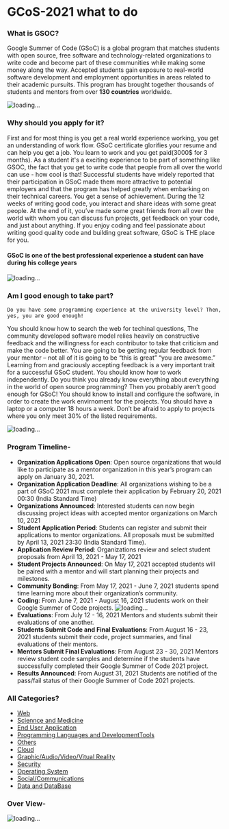 # GCoS-2021 what to do

### What is GSOC?

Google Summer of Code (GSoC) is a global program that matches students with open source, free software and technology-related organizations to write code and become part of these communities while making some money along the way. Accepted students gain exposure to real-world software development and employment opportunities in areas related to their academic pursuits. This program has brought together thousands of students and mentors from over **130 countries** worldwide.

![loading...](https://developers.google.com/open-source/gsoc/resources/downloads/GSoC-logo-horizontal.svg)

### Why should you apply for it?

First and for most thing is you get a real world experience working, you get an understanding of work flow. GSoC certificate glorifies your resume and can help you get a job. You learn to work and you get paid(3000$ for 3 months). As a student it's a exciting experience to be part of something like GSOC, the fact that you get to write code that people from all over the world can use - how cool is that! Successful students have widely reported that their participation in GSoC made them more attractive to potential employers and that the program has helped greatly when embarking on their technical careers. You get a sense of achievement. During the 12 weeks of writing good code, you interact and share ideas with some great people. At the end of it, you’ve made some great friends from all over the world with whom you can discuss fun projects, get feedback on your code, and just about anything. If you enjoy coding and feel passionate about writing good quality code and building great software, GSoC is THE place for you.

#### GSoC is one of the best professional experience a student can have during his college years

![loading...](https://storage.googleapis.com/gweb-uniblog-publish-prod/original_images/1250-More-New-Features-SL-01.png)

### Am I good enough to take part?
```
Do you have some programming experience at the university level? Then, yes, you are good enough!
```
You should know how to search the web for techinal questions, The community developed software model relies heavily on constructive feedback and the willingness for each contributor to take that criticism and make the code better. You are going to be getting regular feedback from your mentor – not all of it is going to be “this is great” “you are awesome.” Learning from and graciously accepting feedback is a very important trait for a successful GSoC student. You should know how to work independently. Do you think you already know everything about everything in the world of open source programming? Then you probably aren’t good enough for GSoC! You should know to install and configure the software, in order to create the work envirnoment for the projects. You should have a laptop or a computer 18 hours a week. Don’t be afraid to apply to projects where you only meet 30% of the listed requirements. 

![loading...](https://cxl.com/wp-content/uploads/2018/09/coding-language.jpg)

### Program Timeline-

- **Organization Applications Open**: Open source organizations that would like to participate as a mentor organization in this year’s program can apply on January 30, 2021.
- **Organization Application Deadline**: All organizations wishing to be a part of GSoC 2021 must complete their application by February 20, 2021 00:30 (India Standard Time)
- **Organizations Announced**: Interested students can now begin discussing project ideas with accepted mentor organizations on March 10, 2021
- **Student Application Period**: Students can register and submit their applications to mentor organizations. All proposals must be submitted by April 13, 2021 23:30 (India Standard Time).
- **Application Review Period**: Organizations review and select student proposals from April 13, 2021 - May 17, 2021
- **Student Projects Announced**: On May 17, 2021 accepted students will be paired with a mentor and will start planning their projects and milestones.
- **Community Bonding**: From May 17, 2021 - June 7, 2021 students spend time learning more about their organization’s community.
- **Coding**: From June 7, 2021 - August 16, 2021 students work on their Google Summer of Code projects.
![loading...](https://miro.medium.com/max/10000/1*HLGtY6O2vUHqIyEbWdmBgA.jpeg)
- **Evaluations**: From July 12 - 16, 2021 Mentors and students submit their evaluations of one another.
- **Students Submit Code and Final Evaluations**: From August 16 - 23, 2021 students submit their code, project summaries, and final evaluations of their mentors.
- **Mentors Submit Final Evaluations**: From August 23 - 30, 2021 Mentors review student code samples and determine if the students have successfully completed their Google Summer of Code 2021 project.
- **Results Announced**: From August 31, 2021 Students are notified of the pass/fail status of their Google Summer of Code 2021 projects.

### All Categories?

- [Web](https://summerofcode.withgoogle.com/archive/2020/organizations/?category=web)
- [Sciennce and Medicine](https://summerofcode.withgoogle.com/archive/2020/organizations/?category=science_and_medicine)
- [End User Application](https://summerofcode.withgoogle.com/archive/2020/organizations/?category=end_user_applications)
- [Programming Languages and DevelopmentTools](https://summerofcode.withgoogle.com/archive/2020/organizations/?category=languages)
- [Others](https://summerofcode.withgoogle.com/archive/2020/organizations/?category=other)
- [Cloud](https://summerofcode.withgoogle.com/archive/2020/organizations/?category=cloud)
- [Graphic/Audio/Video/Vitual Reality](https://summerofcode.withgoogle.com/archive/2020/organizations/?category=graphics)
- [Security](https://summerofcode.withgoogle.com/archive/2020/organizations/?category=security)
- [Operating System](https://summerofcode.withgoogle.com/archive/2020/organizations/?category=operating_systems)
- [Social/Communications](https://summerofcode.withgoogle.com/archive/2020/organizations/?category=social_communications)
- [Data and DataBase](https://summerofcode.withgoogle.com/archive/2020/organizations/?category=data_and_databases)

### Over View-

![loading...](https://jamaicandevelopers.com/general/gsoc/gsoc-how-it-works.png/@@images/image.png)


